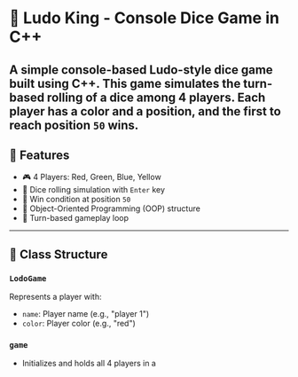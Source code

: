 # 🎲 Ludo King - Console Dice Game in C++
A simple console-based **Ludo-style dice game** built using C++. This game simulates the turn-based rolling of a dice among 4 players. Each player has a color and a position, and the first to reach position `50` wins.
---
## 📌 Features

- 🎮 4 Players: Red, Green, Blue, Yellow
- 🎲 Dice rolling simulation with `Enter` key
- 🏁 Win condition at position `50`
- 🧠 Object-Oriented Programming (OOP) structure
- 🔁 Turn-based gameplay loop
---


## 🧱 Class Structure

### `LodoGame`
Represents a player with:
- `name`: Player name (e.g., "player 1")
- `color`: Player color (e.g., "red")

### `game`
- Initializes and holds all 4 players in a
